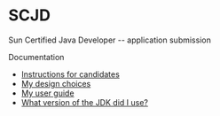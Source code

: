 # SCJD

Sun Certified Java Developer -- application submission

Documentation
* [Instructions for candidates](docs/instructions.html)
* [My design choices](docs/choices.txt)
* [My user guide](docs/userguide.html)
* [What version of the JDK did I use?](version.txt)
